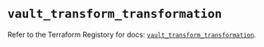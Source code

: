 # `vault_transform_transformation`

Refer to the Terraform Registory for docs: [`vault_transform_transformation`](https://registry.terraform.io/providers/hashicorp/vault/3.16.0/docs/resources/transform_transformation).
